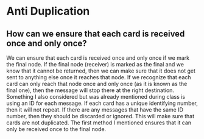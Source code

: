 # Anti Duplication
## How can we ensure that each card is received once and only once?
We can ensure that each card is received once and only once if we mark the final node. If the final node (receiver) is marked as the final and we know that it cannot be returned, then we can make sure that it does not get sent to anything else once it reaches that node. If we recognize that each card can only reach that node once and only once (as it is known as the final one), then the message will stop there at the right destination. Something I also considered but was already mentioned during class is using an ID for each message. If each card has a unique identifying number, then it will not repeat. If there are any messages that have the same ID number, then they should be discarded or ignored. This will make sure that cards are not duplicated. The first method I mentioned ensures that it can only be received once to the final node. 